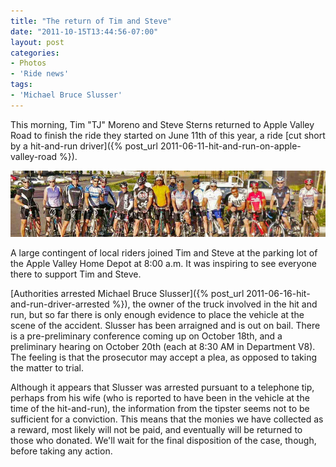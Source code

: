 ```yaml
---
title: "The return of Tim and Steve"
date: "2011-10-15T13:44:56-07:00"
layout: post
categories:
- Photos
- 'Ride news'
tags:
- 'Michael Bruce Slusser'
---
```


This morning, Tim "TJ" Moreno and Steve Sterns returned to Apple Valley Road to finish the ride they started on June 11th of this year, a ride [cut short by a hit-and-run driver]({% post_url 2011-06-11-hit-and-run-on-apple-valley-road %}).

![Local riders support Tim and Steve on their return to cycling](/assets/img/2015/03/20111015-return-riders.jpg)

A large contingent of local riders joined Tim and Steve at the parking lot of the Apple Valley Home Depot at 8:00 a.m. It was inspiring to see everyone there to support Tim and Steve.

[Authorities arrested Michael Bruce Slusser]({% post_url 2011-06-16-hit-and-run-driver-arrested %}), the owner of the truck involved in the hit and run, but so far there is only enough evidence to place the vehicle at the scene of the accident. Slusser has been arraigned and is out on bail. There is a pre-preliminary conference coming up on October 18th, and a preliminary hearing on October 20th (each at 8:30 AM in Department V8). The feeling is that the prosecutor may accept a plea, as opposed to taking the matter to trial.

Although it appears that Slusser was arrested pursuant to a telephone tip, perhaps from his wife (who is reported to have been in the vehicle at the time of the hit-and-run), the information from the tipster seems not to be sufficient for a conviction. This means that the monies we have collected as a reward, most likely will not be paid, and eventually will be returned to those who donated. We'll wait for the final disposition of the case, though, before taking any action.
